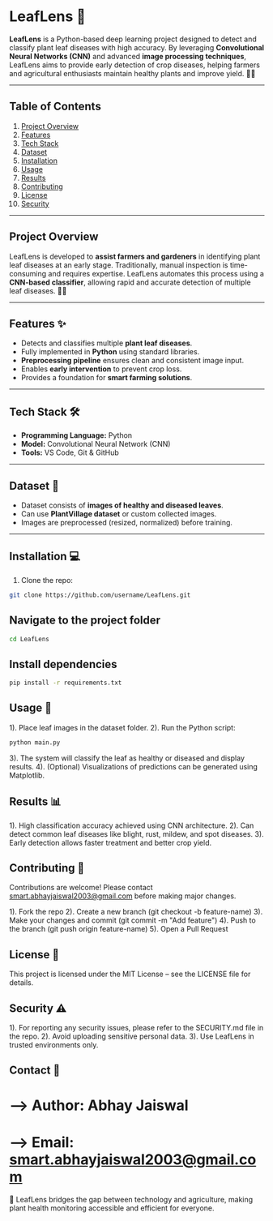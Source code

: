 # LeafLens 🌿

**LeafLens** is a Python-based deep learning project designed to detect and classify plant leaf diseases with high accuracy. By leveraging **Convolutional Neural Networks (CNN)** and advanced **image processing techniques**, LeafLens aims to provide early detection of crop diseases, helping farmers and agricultural enthusiasts maintain healthy plants and improve yield. 🚜🌱

---

## Table of Contents
1. [Project Overview](#project-overview)
2. [Features](#features-✨)
3. [Tech Stack](#tech-stack-🛠️)
4. [Dataset](#dataset-📂)
5. [Installation](#installation-💻)
6. [Usage](#usage-🚀)
7. [Results](#results-📊)
8. [Contributing](#contributing-🤝)
9. [License](#license-📄)
10. [Security](#security-⚠️)

---

## Project Overview
LeafLens is developed to **assist farmers and gardeners** in identifying plant leaf diseases at an early stage. Traditionally, manual inspection is time-consuming and requires expertise. LeafLens automates this process using a **CNN-based classifier**, allowing rapid and accurate detection of multiple leaf diseases. 🌿🧠

---

## Features ✨
- Detects and classifies multiple **plant leaf diseases**.  
- Fully implemented in **Python** using standard libraries.  
- **Preprocessing pipeline** ensures clean and consistent image input.  
- Enables **early intervention** to prevent crop loss.  
- Provides a foundation for **smart farming solutions**.  

---

## Tech Stack 🛠️
- **Programming Language:** Python    
- **Model:** Convolutional Neural Network (CNN)  
- **Tools:** VS Code, Git & GitHub  

---

## Dataset 📂
- Dataset consists of **images of healthy and diseased leaves**.  
- Can use **PlantVillage dataset** or custom collected images.  
- Images are preprocessed (resized, normalized) before training.  

---

## Installation 💻
1. Clone the repo:  
```bash
git clone https://github.com/username/LeafLens.git
```


## Navigate to the project folder
```bash
cd LeafLens
```

## Install dependencies
```bash
pip install -r requirements.txt
```

## Usage 🚀
1). Place leaf images in the dataset folder.
2). Run the Python script:
```bash
python main.py
```
3). The system will classify the leaf as healthy or diseased and display results.
4). (Optional) Visualizations of predictions can be generated using Matplotlib.


## Results 📊
1). High classification accuracy achieved using CNN architecture.
2). Can detect common leaf diseases like blight, rust, mildew, and spot diseases.
3). Early detection allows faster treatment and better crop yield.


## Contributing 🤝
Contributions are welcome! Please contact smart.abhayjaiswal2003@gmail.com
before making major changes.

1). Fork the repo
2). Create a new branch (git checkout -b feature-name)
3). Make your changes and commit (git commit -m "Add feature")
4). Push to the branch (git push origin feature-name)
5). Open a Pull Request


## License 📄
This project is licensed under the MIT License – see the LICENSE file for details.


## Security ⚠️
1). For reporting any security issues, please refer to the SECURITY.md file in the repo.
2). Avoid uploading sensitive personal data.
3). Use LeafLens in trusted environments only.


## Contact 📧
# --> Author: Abhay Jaiswal
# --> Email: smart.abhayjaiswal2003@gmail.com


🌱 LeafLens bridges the gap between technology and agriculture, making plant health monitoring accessible and efficient for everyone.
